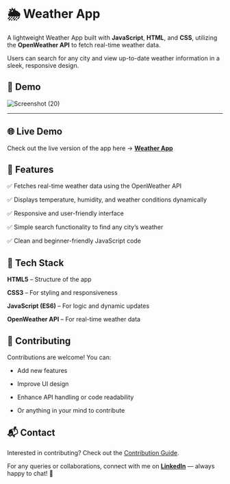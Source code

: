 # 🌦️ Weather App

A lightweight Weather App built with **JavaScript**, **HTML**, and **CSS**, utilizing the **OpenWeather API** to fetch real-time weather data.

Users can search for any city and view up-to-date weather information in a sleek, responsive design.

## 🚀 Demo 

![Screenshot (20)](https://user-images.githubusercontent.com/90332218/194750372-b524eec3-5ef9-4f0c-b82b-770ec8850fc1.png)

---

## 🌐 Live Demo  
Check out the live version of the app here → [**Weather App**](https://avinash201199.github.io/weather-app/)



## 🧠 Features

✅ Fetches real-time weather data using the OpenWeather API

✅ Displays temperature, humidity, and weather conditions dynamically

✅ Responsive and user-friendly interface

✅ Simple search functionality to find any city’s weather

✅ Clean and beginner-friendly JavaScript code


## 🧩 Tech Stack

**HTML5** – Structure of the app

**CSS3** – For styling and responsiveness

**JavaScript (ES6)** – For logic and dynamic updates

**OpenWeather API** – For real-time weather data

## 🤝 Contributing

Contributions are welcome! You can:

 - Add new features

 - Improve UI design

 - Enhance API handling or code readability

 - Or anything in your mind to contribute
   


## 📬 Contact  

Interested in contributing? Check out the [Contribution Guide](https://github.com/avinash201199/weather-app/blob/main/CONTRIBUTING.md).  

For any queries or collaborations, connect with me on [**LinkedIn**](https://www.linkedin.com/in/avinash-singh-071b79175) — always happy to chat! 🤝  

